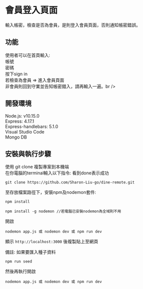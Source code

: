 # 會員登入頁面
輸入帳密，檢查是否為會員，是則登入會員頁面，否則通知帳密錯誤。

## 功能
使用者可以在首頁輸入:<br />
帳號<br />
密碼<br />
按下sign in <br />
若檢查為會員 => 進入會員頁面<br />
非會員則回到守業並告知帳密錯入，請再輸入一遍。br />


## 開發環境 <br />
Node.js: v10.15.0 <br />
Express: 4.17.1<br />
Express-handlebars: 5.1.0<br />
Visual Studio Code<br />
Mongo DB<br />

## 安裝與執行步驟
使用 git clone 複製專案到本機端<br />
在你電腦的terminal輸入以下指令: 看到done表示成功<br />

```
git clone https://github.com/Sharon-Liu-go/dine-remote.git
```

至存放檔案路徑下，安裝npm及nodemon套件:
```
npm install
```
```
npm install -g nodemon //若電腦已安裝nodemon為全域則不用
```

開啟 
```
nodemon app.js 或 nodemon dev 或 npm run dev
```
顯示 `http://localhost:3000` 後複製貼上至網頁

備註: 如果要匯入種子資料
```
npm run seed
```
然後再執行開啟
```
nodemon app.js 或 nodemon dev 或 npm run dev
```